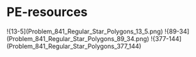# PE-resources
!{13-5](Problem_841_Regular_Star_Polygons_13_5.png)
!{89-34](Problem_841_Regular_Star_Polygons_89_34.png)
!{377-144](Problem_841_Regular_Star_Polygons_377_144)
